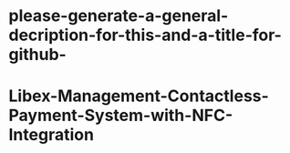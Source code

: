 # please-generate-a-general-decription-for-this-and-a-title-for-github-
# Libex-Management-Contactless-Payment-System-with-NFC-Integration
